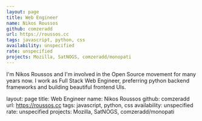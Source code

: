 ```yaml
---
layout: page
title: Web Engineer
name: Nikos Roussos
github: comzeradd
url: https://roussos.cc
tags: javascript, python, css
availability: unspecified
rate: unspecified
projects: Mozilla, SatNOGS, comzeradd/monopati
---
```


I'm Nikos Roussos and I'm involved in the Open Source movement for many years now.
I work as Full Stack Web Engineer, preferring python backend frameworks and building beautiful frontend UIs.

layout: page
title: Web Engineer
name: Nikos Roussos
github: comzeradd
url: https://roussos.cc
tags: javascript, python, css
availability: unspecified
rate: unspecified
projects: Mozilla, SatNOGS, comzeradd/monopati